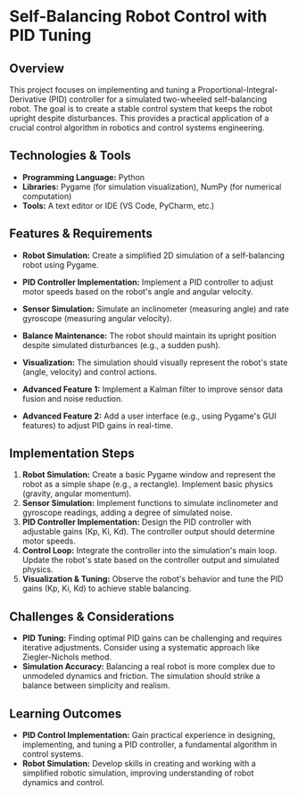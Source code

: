 # Self-Balancing Robot Control with PID Tuning

## Overview

This project focuses on implementing and tuning a Proportional-Integral-Derivative (PID) controller for a simulated two-wheeled self-balancing robot.  The goal is to create a stable control system that keeps the robot upright despite disturbances. This provides a practical application of a crucial control algorithm in robotics and control systems engineering.

## Technologies & Tools

- **Programming Language:** Python
- **Libraries:** Pygame (for simulation visualization), NumPy (for numerical computation)
- **Tools:**  A text editor or IDE (VS Code, PyCharm, etc.)

## Features & Requirements

- **Robot Simulation:** Create a simplified 2D simulation of a self-balancing robot using Pygame.
- **PID Controller Implementation:** Implement a PID controller to adjust motor speeds based on the robot's angle and angular velocity.
- **Sensor Simulation:** Simulate an inclinometer (measuring angle) and rate gyroscope (measuring angular velocity).
- **Balance Maintenance:** The robot should maintain its upright position despite simulated disturbances (e.g., a sudden push).
- **Visualization:** The simulation should visually represent the robot's state (angle, velocity) and control actions.

- **Advanced Feature 1:** Implement a Kalman filter to improve sensor data fusion and noise reduction.
- **Advanced Feature 2:** Add a user interface (e.g., using Pygame's GUI features) to adjust PID gains in real-time.


## Implementation Steps

1. **Robot Simulation:**  Create a basic Pygame window and represent the robot as a simple shape (e.g., a rectangle).  Implement basic physics (gravity, angular momentum).
2. **Sensor Simulation:** Implement functions to simulate inclinometer and gyroscope readings, adding a degree of simulated noise.
3. **PID Controller Implementation:** Design the PID controller with adjustable gains (Kp, Ki, Kd).  The controller output should determine motor speeds.
4. **Control Loop:** Integrate the controller into the simulation's main loop.  Update the robot's state based on the controller output and simulated physics.
5. **Visualization & Tuning:** Observe the robot's behavior and tune the PID gains (Kp, Ki, Kd) to achieve stable balancing.


## Challenges & Considerations

- **PID Tuning:** Finding optimal PID gains can be challenging and requires iterative adjustments.  Consider using a systematic approach like Ziegler-Nichols method.
- **Simulation Accuracy:** Balancing a real robot is more complex due to unmodeled dynamics and friction. The simulation should strike a balance between simplicity and realism.

## Learning Outcomes

- **PID Control Implementation:** Gain practical experience in designing, implementing, and tuning a PID controller, a fundamental algorithm in control systems.
- **Robot Simulation:** Develop skills in creating and working with a simplified robotic simulation, improving understanding of robot dynamics and control.


